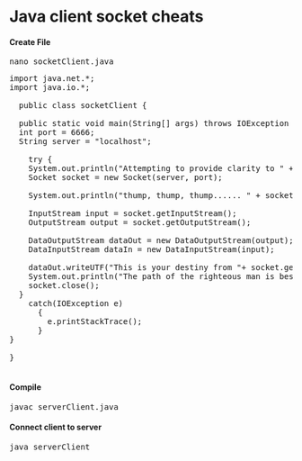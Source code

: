 Java client socket cheats
=========================

<h4>Create File</h4>
<pre>
nano socketClient.java
</pre>

<pre>
import java.net.*;
import java.io.*;

  public class socketClient {

  public static void main(String[] args) throws IOException {
  int port = 6666;
  String server = "localhost";

    try {
    System.out.println("Attempting to provide clarity to " + server + " on " + port);
    Socket socket = new Socket(server, port);

    System.out.println("thump, thump, thump...... " + socket.getRemoteSocketAddress());

    InputStream input = socket.getInputStream();
    OutputStream output = socket.getOutputStream();

    DataOutputStream dataOut = new DataOutputStream(output);
    DataInputStream dataIn = new DataInputStream(input);

    dataOut.writeUTF("This is your destiny from "+ socket.getLocalSocketAddress());
    System.out.println("The path of the righteous man is beset on all sides by the iniquities of the self$
    socket.close();
  }
    catch(IOException e)
      {
        e.printStackTrace();
      }
}

}

</pre>

<h4>Compile</h4>
<pre>
javac serverClient.java
</pre>

<h4>Connect client to server</h4>
<pre>
java serverClient
</pre>
